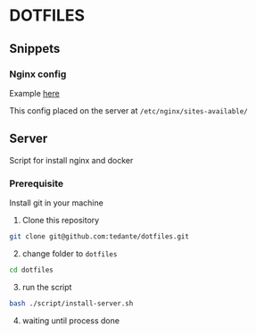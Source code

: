 # DOTFILES

## Snippets
### Nginx config
Example [here](./snippets/sub.domain.com.bak)

This config placed on the server at `/etc/nginx/sites-available/`

## Server
Script for install nginx and docker

### Prerequisite
Install git in your machine

1. Clone this repository
```bash
git clone git@github.com:tedante/dotfiles.git
```
2. change folder to `dotfiles`
```bash
cd dotfiles
```
3. run the script 
```bash
bash ./script/install-server.sh
```
4. waiting until process done

